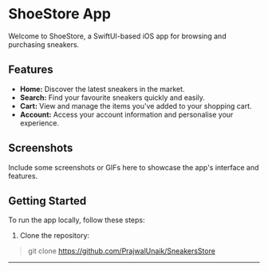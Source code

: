 # ShoeStore App

Welcome to ShoeStore, a SwiftUI-based iOS app for browsing and purchasing sneakers.

## Features

- **Home:** Discover the latest sneakers in the market.
- **Search:** Find your favourite sneakers quickly and easily.
- **Cart:** View and manage the items you've added to your shopping cart.
- **Account:** Access your account information and personalise your experience.

## Screenshots

Include some screenshots or GIFs here to showcase the app's interface and features.

## Getting Started

To run the app locally, follow these steps:

1. Clone the repository:

> git clone https://github.com/PrajwalUnaik/SneakersStore


---

